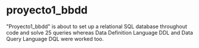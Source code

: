 # proyecto1_bbdd
"Proyecto1_bbdd" is about to set up a relational SQL database throughout code and solve 25 queries whereas Data Definition Language DDL and Data Query Language DQL were worked too.
